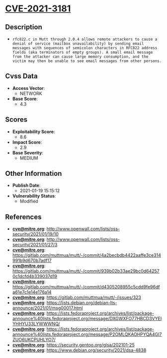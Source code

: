 
# [CVE-2021-3181](https://cve.mitre.org/cgi-bin/cvename.cgi?name=CVE-2021-3181)

## Description

- `rfc822.c in Mutt through 2.0.4 allows remote attackers to cause a denial of service (mailbox unavailability) by sending email messages with sequences of semicolon characters in RFC822 address fields (aka terminators of empty groups). A small email message from the attacker can cause large memory consumption, and the victim may then be unable to see email messages from other persons.`

## Cvss Data

- **Access Vector**:
  - NETWORK
- **Base Score**:
  - 4.3

## Scores

- **Exploitability Score**:
  - 8.6
- **Impact Score**:
  - 2.9
- **Base Severity**:
  - MEDIUM

## Other Information

- **Publish Date**:
  - 2021-01-19 15:15:12
- **Vulnerability Status**:
  - Modified

## References

- **cve@mitre.org**: http://www.openwall.com/lists/oss-security/2021/01/19/10
- **cve@mitre.org**: http://www.openwall.com/lists/oss-security/2021/01/27/3
- **cve@mitre.org**: https://gitlab.com/muttmua/mutt/-/commit/4a2becbdb4422aaffe3ce314991b9d670b7adf17
- **cve@mitre.org**: https://gitlab.com/muttmua/mutt/-/commit/939b02b33ae29bc0d642570c1dcfd4b339037d19
- **cve@mitre.org**: https://gitlab.com/muttmua/mutt/-/commit/d4305208955c5cdd9fe96dfa61e7c1e14e176a14
- **cve@mitre.org**: https://gitlab.com/muttmua/mutt/-/issues/323
- **cve@mitre.org**: https://lists.debian.org/debian-lts-announce/2021/01/msg00017.html
- **cve@mitre.org**: https://lists.fedoraproject.org/archives/list/package-announce%40lists.fedoraproject.org/message/DXGWXFO77HBCD3VYEIYHHYU33LYWWWNQ/
- **cve@mitre.org**: https://lists.fedoraproject.org/archives/list/package-announce%40lists.fedoraproject.org/message/P2OMLQKAOHPYQA4GI7ZUO6UKCPUHLYO7/
- **cve@mitre.org**: https://security.gentoo.org/glsa/202101-25
- **cve@mitre.org**: https://www.debian.org/security/2021/dsa-4838
